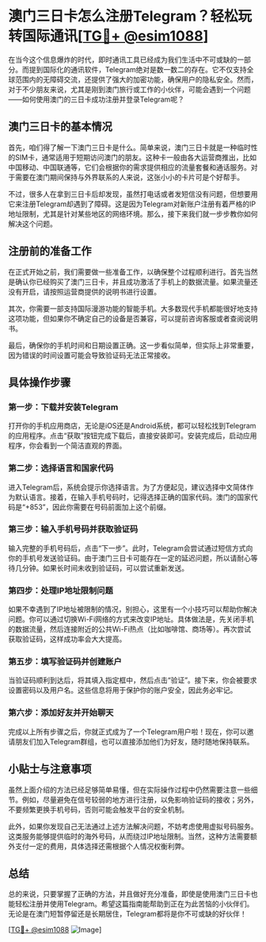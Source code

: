 # 澳门三日卡怎么注册Telegram？轻松玩转国际通讯[[TG💪+ @esim1088](https://t.me/s/esim1088)]

在当今这个信息爆炸的时代，即时通讯工具已经成为我们生活中不可或缺的一部分。而提到国际化的通讯软件，Telegram绝对是数一数二的存在。它不仅支持全球范围内的无障碍交流，还提供了强大的加密功能，确保用户的隐私安全。然而，对于不少朋友来说，尤其是刚到澳门旅行或工作的小伙伴，可能会遇到一个问题——如何使用澳门的三日卡成功注册并登录Telegram呢？

## 澳门三日卡的基本情况

首先，咱们得了解一下澳门三日卡是什么。简单来说，澳门三日卡就是一种临时性的SIM卡，通常适用于短期访问澳门的朋友。这种卡一般由各大运营商推出，比如中国移动、中国联通等，它们会根据你的需求提供相应的流量套餐和通话服务。对于需要在澳门期间保持与外界联系的人来说，这张小小的卡片可是个好帮手。

不过，很多人在拿到三日卡后却发现，虽然打电话或者发短信没有问题，但想要用它来注册Telegram却遇到了障碍。这是因为Telegram对新账户注册有着严格的IP地址限制，尤其是针对某些地区的网络环境。那么，接下来我们就一步步教你如何解决这个问题。

## 注册前的准备工作

在正式开始之前，我们需要做一些准备工作，以确保整个过程顺利进行。首先当然是确认你已经购买了澳门三日卡，并且成功激活了手机上的数据流量。如果流量还没有开启，请按照运营商提供的说明书进行设置。

其次，你需要一部支持国际漫游功能的智能手机。大多数现代手机都能很好地支持这项功能，但如果你不确定自己的设备是否兼容，可以提前咨询客服或者查阅说明书。

最后，确保你的手机时间和日期设置正确。这一步看似简单，但实际上非常重要，因为错误的时间设置可能会导致验证码无法正常接收。

## 具体操作步骤

### 第一步：下载并安装Telegram

打开你的手机应用商店，无论是iOS还是Android系统，都可以轻松找到Telegram的应用程序。点击“获取”按钮完成下载后，直接安装即可。安装完成后，启动应用程序，你会看到一个简洁直观的界面。

### 第二步：选择语言和国家代码

进入Telegram后，系统会提示你选择语言。为了方便起见，建议选择中文简体作为默认语言。接着，在输入手机号码时，记得选择正确的国家代码。澳门的国家代码是“+853”，因此你需要在号码前面加上这个前缀。

### 第三步：输入手机号码并获取验证码

输入完整的手机号码后，点击“下一步”。此时，Telegram会尝试通过短信方式向你的手机号发送验证码。由于澳门三日卡可能存在一定的延迟问题，所以请耐心等待几分钟。如果长时间未收到验证码，可以尝试重新发送。

### 第四步：处理IP地址限制问题

如果不幸遇到了IP地址被限制的情况，别担心，这里有一个小技巧可以帮助你解决问题。你可以通过切换Wi-Fi网络的方式来改变IP地址。具体做法是，先关闭手机的数据流量，然后连接附近的公共Wi-Fi热点（比如咖啡馆、商场等）。再次尝试获取验证码，这样成功率会大大提高。

### 第五步：填写验证码并创建账户

当验证码顺利到达后，将其填入指定框中，然后点击“验证”。接下来，你会被要求设置密码以及用户名。这些信息将用于保护你的账户安全，因此务必牢记。

### 第六步：添加好友并开始聊天

完成以上所有步骤之后，你就正式成为了一个Telegram用户啦！现在，你可以邀请朋友们加入Telegram群组，也可以直接添加他们为好友，随时随地保持联系。

## 小贴士与注意事项

虽然上面介绍的方法已经足够简单易懂，但在实际操作过程中仍然需要注意一些细节。例如，尽量避免在信号较弱的地方进行注册，以免影响验证码的接收；另外，不要频繁更换手机号码，否则可能会触发平台的安全机制。

此外，如果你发现自己无法通过上述方法解决问题，不妨考虑使用虚拟号码服务。这类服务能够提供临时的海外号码，从而绕过IP地址限制。当然，这种方法需要额外支付一定的费用，具体选择还需根据个人情况权衡利弊。

## 总结

总的来说，只要掌握了正确的方法，并且做好充分准备，即使是使用澳门三日卡也能轻松注册并使用Telegram。希望这篇指南能帮助到正在为此苦恼的小伙伴们。无论是在澳门短暂停留还是长期居住，Telegram都将是你不可或缺的好伙伴！

[[TG💪+ @esim1088](https://t.me/s/esim1088) ![Image](https://i.postimg.cc/4NQfJmqS/Snipaste-2025-05-13-00-14-12.png)]